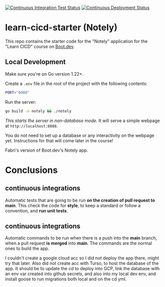 [![Continuous Integration Test Status](https://github.com/elfabri/learn-cicd-starter/actions/workflows/ci.yml/badge.svg)](https://github.com/elfabri/learn-cicd-starter/actions/workflows/ci.yml)
[![Continuous Deployment Status](https://github.com/elfabri/learn-cicd-starter/actions/workflows/cd.yml/badge.svg)](https://github.com/elfabri/learn-cicd-starter/actions/workflows/cd.yml)

# learn-cicd-starter (Notely)

This repo contains the starter code for the "Notely" application for the "Learn CICD" course on [Boot.dev](https://boot.dev).

## Local Development

Make sure you're on Go version 1.22+.

Create a `.env` file in the root of the project with the following contents:

```bash
PORT="8080"
```

Run the server:

```bash
go build -o notely && ./notely
```

*This starts the server in non-database mode.* It will serve a simple webpage at `http://localhost:8080`.

You do *not* need to set up a database or any interactivity on the webpage yet. Instructions for that will come later in the course!

Fabri's version of Boot.dev's Notely app.

# Conclusions

## continuous integrations

Automatic tests that are going to be run **on the creation of pull request to main**. This check the code for **style**, to keep a standard or follow a convention, and **run unit tests**.

## continuous integrations

Automatic commands to be run when there is a push into the **main** branch, when a pull request **is merged** into **main**. The commands are the normal ones to build the app.

I couldn't create a google cloud acc so I did not deploy the app there, might try that later. Also did not create acc with Turso, to host the database of the app. It should be to update the cd to deploy into GCP, link the database with an env var created into github secrets, and also into my local dev env, and install goose to run migrations both local and on the cd yml.

